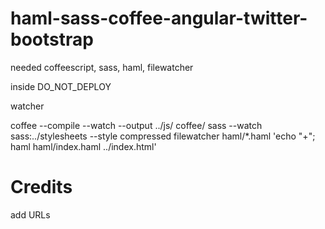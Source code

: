 haml-sass-coffee-angular-twitter-bootstrap
==========================================

needed coffeescript, sass, haml, filewatcher


inside DO_NOT_DEPLOY

watcher

coffee --compile --watch --output ../js/ coffee/
sass --watch sass:../stylesheets --style compressed
filewatcher haml/*.haml 'echo "+"; haml haml/index.haml ../index.html'

Credits
=======

add URLs
